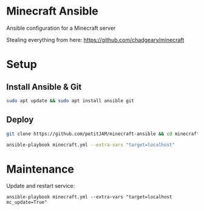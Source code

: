 # Minecraft Ansible

Ansible configuration for a Minecraft server

Stealing everything from here: https://github.com/chadgeary/minecraft

# Setup

## Install Ansible & Git

```sh
sudo apt update && sudo apt install ansible git
```

## Deploy

```sh
git clone https://github.com/petitJAM/minecraft-ansible && cd minecraft-ansible

ansible-playbook minecraft.yml --extra-vars "target=localhost"
```

# Maintenance

Update and restart service:
```
ansible-playbook minecraft.yml --extra-vars "target=localhost mc_update=True"
```
